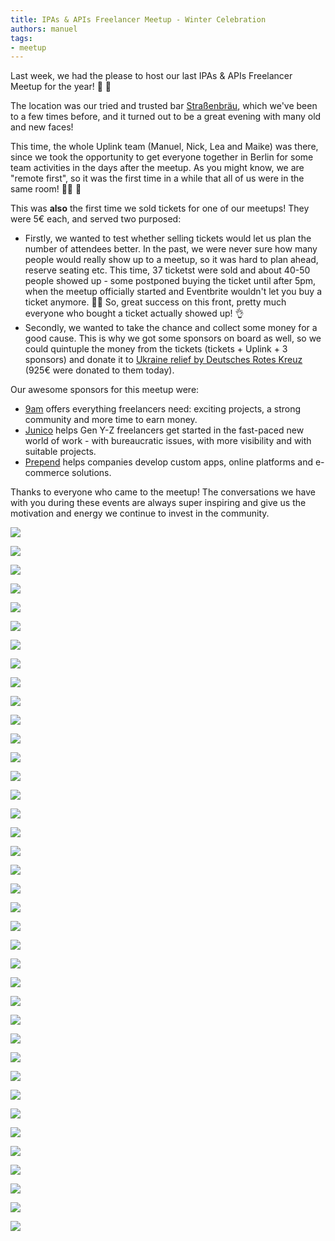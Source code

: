 ```yaml
---
title: IPAs & APIs Freelancer Meetup - Winter Celebration
authors: manuel
tags:
- meetup
---
```


Last week, we had the please to host our last IPAs & APIs Freelancer Meetup for the year! 🥳 🍻

The location was our tried and trusted bar [Straßenbräu](https://strassenbraeu.de/), which we've been to a few times before, and it turned out to be a great evening with many old and new faces!

This time, the whole Uplink team (Manuel, Nick, Lea and Maike) was there, since we took the opportunity to get everyone together in Berlin for some team activities in the days after the meetup. As you might know, we are "remote first", so it was the first time in a while that all of us were in the same room! 👯‍♀️ 👯

<!--truncate-->

This was **also** the first time we sold tickets for one of our meetups! They were 5€ each, and served two purposed:

- Firstly, we wanted to test whether selling tickets would let us plan the number of attendees better. In the past, we were never sure how many people would really show up to a meetup, so it was hard to plan ahead, reserve seating etc. This time, 37 ticketst were sold and about 40-50 people showed up - some postponed buying the ticket until after 5pm, when the meetup officially started and Eventbrite wouldn't let you buy a ticket anymore. 🤷‍♂️ So, great success on this front, pretty much everyone who bought a ticket actually showed up! 👌
- Secondly, we wanted to take the chance and collect some money for a good cause. This is why we got some sponsors on board as well, so we could quintuple the money from the tickets (tickets + Uplink + 3 sponsors) and donate it to [Ukraine relief by Deutsches Rotes Kreuz](https://www.drk.de/en/aid-worldwide/where-we-work/grc-international-relief-in-europe/ukraine-war-humanitarian-aid/) (925€ were donated to them today).

Our awesome sponsors for this meetup were:

- [9am](https://www.9am.works/) offers everything freelancers need: exciting projects, a strong community and more time to earn money.
- [Junico](https://www.junico.de/) helps Gen Y-Z freelancers get started in the fast-paced new world of work - with bureaucratic issues, with more visibility and with suitable projects.
- [Prepend](https://www.prepend.de/) helps companies develop custom apps, online platforms and e-commerce solutions.

Thanks to everyone who came to the meetup! The conversations we have with you during these events are always super inspiring and give us the motivation and energy we continue to invest in the community.

![](221201-UpLink_Meeting-WebRes-001.jpg)

![](221201-UpLink_Meeting-WebRes-002.jpg)

![](221201-UpLink_Meeting-WebRes-003.jpg)

![](221201-UpLink_Meeting-WebRes-004.jpg)

![](221201-UpLink_Meeting-WebRes-005.jpg)

![](221201-UpLink_Meeting-WebRes-006.jpg)

![](221201-UpLink_Meeting-WebRes-007.jpg)

![](221201-UpLink_Meeting-WebRes-008.jpg)

![](221201-UpLink_Meeting-WebRes-009.jpg)

![](221201-UpLink_Meeting-WebRes-010.jpg)

![](221201-UpLink_Meeting-WebRes-011.jpg)

![](221201-UpLink_Meeting-WebRes-012.jpg)

![](221201-UpLink_Meeting-WebRes-013.jpg)

![](221201-UpLink_Meeting-WebRes-014.jpg)

![](221201-UpLink_Meeting-WebRes-015.jpg)

![](221201-UpLink_Meeting-WebRes-016.jpg)

![](221201-UpLink_Meeting-WebRes-017.jpg)

![](221201-UpLink_Meeting-WebRes-018.jpg)

![](221201-UpLink_Meeting-WebRes-019.jpg)

![](221201-UpLink_Meeting-WebRes-020.jpg)

![](221201-UpLink_Meeting-WebRes-021.jpg)

![](221201-UpLink_Meeting-WebRes-022.jpg)

![](221201-UpLink_Meeting-WebRes-023.jpg)

![](221201-UpLink_Meeting-WebRes-024.jpg)

![](221201-UpLink_Meeting-WebRes-025.jpg)

![](221201-UpLink_Meeting-WebRes-026.jpg)

![](221201-UpLink_Meeting-WebRes-027.jpg)

![](221201-UpLink_Meeting-WebRes-028.jpg)

![](221201-UpLink_Meeting-WebRes-029.jpg)

![](221201-UpLink_Meeting-WebRes-030.jpg)

![](221201-UpLink_Meeting-WebRes-031.jpg)

![](221201-UpLink_Meeting-WebRes-032.jpg)

![](221201-UpLink_Meeting-WebRes-033.jpg)

![](221201-UpLink_Meeting-WebRes-034.jpg)

![](221201-UpLink_Meeting-WebRes-035.jpg)

![](221201-UpLink_Meeting-WebRes-036.jpg)

![](221201-UpLink_Meeting-WebRes-037.jpg)

![](221201-UpLink_Meeting-WebRes-039.jpg)

